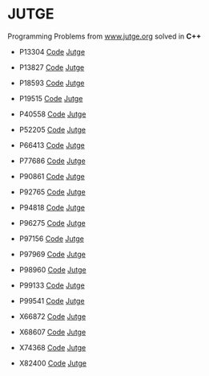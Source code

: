 # JUTGE
Programming Problems from www.jutge.org solved in **C++**


- P13304 [Code](https://github.com/Blondie-TheManWithNoName/JUTGE/blob/master/P13304.cpp) [Jutge](https://jutge.org/problems/P13304_ca)

- P13827 [Code](https://github.com/Blondie-TheManWithNoName/JUTGE/blob/master/P13827.cpp) [Jutge](https://jutge.org/problems/P13827_ca)

- P18593 [Code](https://github.com/Blondie-TheManWithNoName/JUTGE/blob/master/P18593.cpp) [Jutge]()
- P19515 [Code](https://github.com/Blondie-TheManWithNoName/JUTGE/blob/master/P19515.cpp) [Jutge]()
- P40558 [Code](https://github.com/Blondie-TheManWithNoName/JUTGE/blob/master/P40558.cpp) [Jutge]()
- P52205 [Code](https://github.com/Blondie-TheManWithNoName/JUTGE/blob/master/P52205.cpp) [Jutge]()
- P66413 [Code](https://github.com/Blondie-TheManWithNoName/JUTGE/blob/master/P66413.cpp) [Jutge]()
- P77686 [Code](https://github.com/Blondie-TheManWithNoName/JUTGE/blob/master/P77686.cpp) [Jutge]()
- P90861 [Code](https://github.com/Blondie-TheManWithNoName/JUTGE/blob/master/P90861.cpp) [Jutge]()
- P92765 [Code](https://github.com/Blondie-TheManWithNoName/JUTGE/blob/master/P92765.cpp) [Jutge]()
- P94818 [Code](https://github.com/Blondie-TheManWithNoName/JUTGE/blob/master/P94818.cpp) [Jutge]()
- P96275 [Code](https://github.com/Blondie-TheManWithNoName/JUTGE/blob/master/P96275.cpp) [Jutge]()
- P97156 [Code](https://github.com/Blondie-TheManWithNoName/JUTGE/blob/master/P97156.cpp) [Jutge]()
- P97969 [Code](https://github.com/Blondie-TheManWithNoName/JUTGE/blob/master/P97969.cpp) [Jutge]()
- P98960 [Code](https://github.com/Blondie-TheManWithNoName/JUTGE/blob/master/P98960.cpp) [Jutge]()
- P99133 [Code](https://github.com/Blondie-TheManWithNoName/JUTGE/blob/master/P99133.cpp) [Jutge]()
- P99541 [Code](https://github.com/Blondie-TheManWithNoName/JUTGE/blob/master/P99541.cpp) [Jutge]()
- X66872 [Code](https://github.com/Blondie-TheManWithNoName/JUTGE/blob/master/X66872.cpp) [Jutge]()
- X68607 [Code](https://github.com/Blondie-TheManWithNoName/JUTGE/blob/master/X68607.cpp) [Jutge]()
- X74368 [Code](https://github.com/Blondie-TheManWithNoName/JUTGE/blob/master/X74368.cpp) [Jutge]()
- X82400 [Code](https://github.com/Blondie-TheManWithNoName/JUTGE/blob/master/X82400.cpp) [Jutge]()
